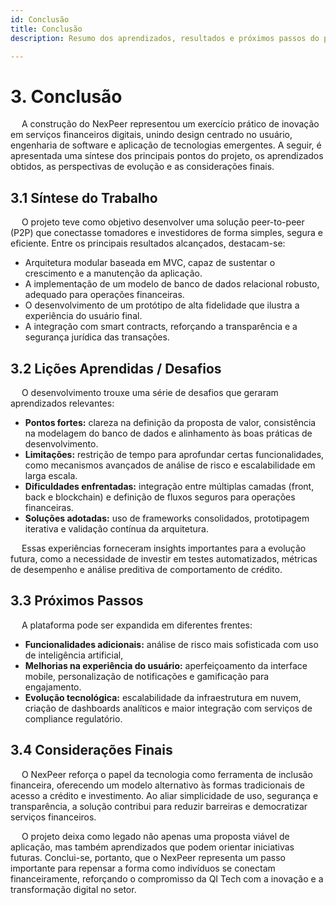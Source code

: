```yaml
---
id: Conclusão
title: Conclusão
description: Resumo dos aprendizados, resultados e próximos passos do projeto.

---
```


# 3. Conclusão

&emsp; A construção do NexPeer representou um exercício prático de inovação em serviços financeiros digitais, unindo design centrado no usuário, engenharia de software e aplicação de tecnologias emergentes. A seguir, é apresentada uma síntese dos principais pontos do projeto, os aprendizados obtidos, as perspectivas de evolução e as considerações finais.

## 3.1 Síntese do Trabalho

&emsp; O projeto teve como objetivo desenvolver uma solução peer-to-peer (P2P) que conectasse tomadores e investidores de forma simples, segura e eficiente. Entre os principais resultados alcançados, destacam-se:
- Arquitetura modular baseada em MVC, capaz de sustentar o crescimento e a manutenção da aplicação.  
- A implementação de um modelo de banco de dados relacional robusto, adequado para operações financeiras.  
- O desenvolvimento de um protótipo de alta fidelidade que ilustra a experiência do usuário final.  
- A integração com smart contracts, reforçando a transparência e a segurança jurídica das transações.  

## 3.2 Lições Aprendidas / Desafios

&emsp; O desenvolvimento trouxe uma série de desafios que geraram aprendizados relevantes:
- **Pontos fortes:** clareza na definição da proposta de valor, consistência na modelagem do banco de dados e alinhamento às boas práticas de desenvolvimento.  
- **Limitações:** restrição de tempo para aprofundar certas funcionalidades, como mecanismos avançados de análise de risco e escalabilidade em larga escala.  
- **Dificuldades enfrentadas:** integração entre múltiplas camadas (front, back e blockchain) e definição de fluxos seguros para operações financeiras.  
- **Soluções adotadas:** uso de frameworks consolidados, prototipagem iterativa e validação contínua da arquitetura.  

&emsp; Essas experiências forneceram insights importantes para a evolução futura, como a necessidade de investir em testes automatizados, métricas de desempenho e análise preditiva de comportamento de crédito.

## 3.3 Próximos Passos

&emsp; A plataforma pode ser expandida em diferentes frentes:
- **Funcionalidades adicionais:** análise de risco mais sofisticada com uso de inteligência artificial, 
- **Melhorias na experiência do usuário:** aperfeiçoamento da interface mobile, personalização de notificações e gamificação para engajamento.  
- **Evolução tecnológica:** escalabilidade da infraestrutura em nuvem, criação de dashboards analíticos e maior integração com serviços de compliance regulatório.  

## 3.4 Considerações Finais

&emsp; O NexPeer reforça o papel da tecnologia como ferramenta de inclusão financeira, oferecendo um modelo alternativo às formas tradicionais de acesso a crédito e investimento. Ao aliar simplicidade de uso, segurança e transparência, a solução contribui para reduzir barreiras e democratizar serviços financeiros.  

&emsp; O projeto deixa como legado não apenas uma proposta viável de aplicação, mas também aprendizados que podem orientar iniciativas futuras. Conclui-se, portanto, que o NexPeer representa um passo importante para repensar a forma como indivíduos se conectam financeiramente, reforçando o compromisso da QI Tech com a inovação e a transformação digital no setor.